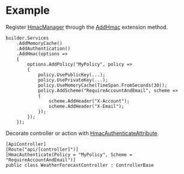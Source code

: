 
# Example

Register [HmacManager](../../../README.md) through the [AddHmac](/src/Mvc/Extensions/AuthenticationBuilderExtensions.cs) extension method.

    builder.Services
        .AddMemoryCache()
        .AddAuthentication()
        .AddHmac(options =>
        {
            options.AddPolicy("MyPolicy", policy =>
            {
                policy.UsePublicKey(...);
                policy.UsePrivateKey(...);
                policy.UseMemoryCache(TimeSpan.FromSeconds(30));
                policy.AddScheme("RequireAccountAndEmail", scheme =>
                {
                    scheme.AddHeader("X-Account");
                    scheme.AddHeader("X-Email");
                });
            });
        });

Decorate controller or action with [HmacAuthenticateAttribute](/src/Mvc/HmacAuthenticateAttribute.cs).

    [ApiController]
    [Route("api/[controller]")]
    [HmacAuthenticate(Policy = "MyPolicy", Scheme = "RequireAccountAndEmail")]
    public class WeatherForecastController : ControllerBase